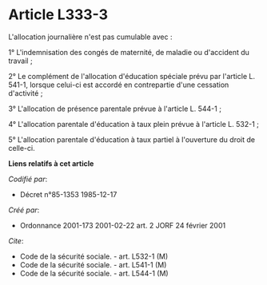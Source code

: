 # Article L333-3

L'allocation journalière n'est pas cumulable avec :

1° L'indemnisation des congés de maternité, de maladie ou d'accident du travail ;

2° Le complément de l'allocation d'éducation spéciale prévu par l'article L. 541-1, lorsque celui-ci est accordé en
contrepartie d'une cessation d'activité ;

3° L'allocation de présence parentale prévue à l'article L. 544-1 ;

4° L'allocation parentale d'éducation à taux plein prévue à l'article L. 532-1 ;

5° L'allocation parentale d'éducation à taux partiel à l'ouverture du droit de celle-ci.

**Liens relatifs à cet article**

_Codifié par_:

  - Décret n°85-1353 1985-12-17

_Créé par_:

  - Ordonnance 2001-173 2001-02-22 art. 2 JORF 24 février 2001

_Cite_:

  - Code de la sécurité sociale. - art. L532-1 (M)
  - Code de la sécurité sociale. - art. L541-1 (M)
  - Code de la sécurité sociale. - art. L544-1 (M)
